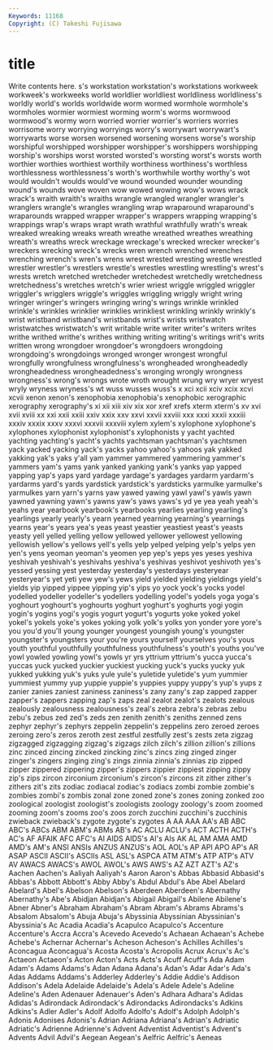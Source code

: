 ```yaml
---
Keywords: 11168 
Copyright: (C) Takeshi Fujisawa
---
```


# title

Write contents here.
s's
workstation workstation's workstations workweek workweek's workweeks world worldlier worldliest worldliness
worldliness's worldly world's worlds worldwide worm wormed wormhole wormhole's wormholes
wormier wormiest worming worm's worms wormwood wormwood's wormy worn worried
worrier worrier's worriers worries worrisome worry worrying worryings worry's worrywart
worrywart's worrywarts worse worsen worsened worsening worsens worse's worship worshipful
worshipped worshipper worshipper's worshippers worshipping worship's worships worst worsted worsted's
worsting worst's worsts worth worthier worthies worthiest worthily worthiness worthiness's
worthless worthlessness worthlessness's worth's worthwhile worthy worthy's wot would wouldn't
woulds would've wound wounded wounder wounding wound's wounds wove woven
wow wowed wowing wow's wows wrack wrack's wraith wraith's wraiths
wrangle wrangled wrangler wrangler's wranglers wrangle's wrangles wrangling wrap wraparound
wraparound's wraparounds wrapped wrapper wrapper's wrappers wrapping wrapping's wrappings wrap's
wraps wrapt wrath wrathful wrathfully wrath's wreak wreaked wreaking wreaks
wreath wreathe wreathed wreathes wreathing wreath's wreaths wreck wreckage wreckage's
wrecked wrecker wrecker's wreckers wrecking wreck's wrecks wren wrench wrenched
wrenches wrenching wrench's wren's wrens wrest wrested wresting wrestle wrestled
wrestler wrestler's wrestlers wrestle's wrestles wrestling wrestling's wrest's wrests wretch
wretched wretcheder wretchedest wretchedly wretchedness wretchedness's wretches wretch's wrier wriest
wriggle wriggled wriggler wriggler's wrigglers wriggle's wriggles wriggling wriggly wright
wring wringer wringer's wringers wringing wring's wrings wrinkle wrinkled wrinkle's
wrinkles wrinklier wrinklies wrinkliest wrinkling wrinkly wrinkly's wrist wristband wristband's
wristbands wrist's wrists wristwatch wristwatches wristwatch's writ writable write writer
writer's writers writes writhe writhed writhe's writhes writhing writing writing's
writings writ's writs written wrong wrongdoer wrongdoer's wrongdoers wrongdoing wrongdoing's
wrongdoings wronged wronger wrongest wrongful wrongfully wrongfulness wrongfulness's wrongheaded wrongheadedly
wrongheadedness wrongheadedness's wronging wrongly wrongness wrongness's wrong's wrongs wrote wroth
wrought wrung wry wryer wryest wryly wryness wryness's wt wuss
wusses wuss's x xci xcii xciv xcix xcvi xcvii xenon
xenon's xenophobia xenophobia's xenophobic xerographic xerography xerography's xi xii xiii
xiv xix xor xref xrefs xterm xterm's xv xvi xvii
xviii xx xxi xxii xxiii xxiv xxix xxv xxvi xxvii
xxviii xxx xxxi xxxii xxxiii xxxiv xxxix xxxv xxxvi xxxvii
xxxviii xylem xylem's xylophone xylophone's xylophones xylophonist xylophonist's xylophonists y
yacht yachted yachting yachting's yacht's yachts yachtsman yachtsman's yachtsmen yack
yacked yacking yack's yacks yahoo yahoo's yahoos yak yakked yakking
yak's yaks y'all yam yammer yammered yammering yammer's yammers yam's
yams yank yanked yanking yank's yanks yap yapped yapping yap's
yaps yard yardage yardage's yardages yardarm yardarm's yardarms yard's yards
yardstick yardstick's yardsticks yarmulke yarmulke's yarmulkes yarn yarn's yarns yaw
yawed yawing yawl yawl's yawls yawn yawned yawning yawn's yawns
yaw's yaws yaws's yd ye yea yeah yeah's yeahs year
yearbook yearbook's yearbooks yearlies yearling yearling's yearlings yearly yearly's yearn
yearned yearning yearning's yearnings yearns year's years yea's yeas yeast
yeastier yeastiest yeast's yeasts yeasty yell yelled yelling yellow yellowed
yellower yellowest yellowing yellowish yellow's yellows yell's yells yelp yelped
yelping yelp's yelps yen yen's yens yeoman yeoman's yeomen yep
yep's yeps yes yeses yeshiva yeshivah yeshivah's yeshivahs yeshiva's yeshivas
yeshivot yeshivoth yes's yessed yessing yest yesterday yesterday's yesterdays yesteryear
yesteryear's yet yeti yew yew's yews yield yielded yielding yieldings
yield's yields yip yipped yippee yipping yip's yips yo yock
yock's yocks yodel yodelled yodeller yodeller's yodellers yodelling yodel's yodels
yoga yoga's yoghourt yoghourt's yoghourts yoghurt yoghurt's yoghurts yogi yogin
yogin's yogins yogi's yogis yogurt yogurt's yogurts yoke yoked yokel
yokel's yokels yoke's yokes yoking yolk yolk's yolks yon yonder
yore yore's you you'd you'll young younger youngest youngish young's
youngster youngster's youngsters your you're yours yourself yourselves you's yous
youth youthful youthfully youthfulness youthfulness's youth's youths you've yowl yowled
yowling yowl's yowls yr yrs yttrium yttrium's yucca yucca's yuccas
yuck yucked yuckier yuckiest yucking yuck's yucks yucky yuk yukked
yukking yuk's yuks yule yule's yuletide yuletide's yum yummier yummiest
yummy yup yuppie yuppie's yuppies yuppy yuppy's yup's yups z
zanier zanies zaniest zaniness zaniness's zany zany's zap zapped zapper
zapper's zappers zapping zap's zaps zeal zealot zealot's zealots zealous
zealously zealousness zealousness's zeal's zebra zebra's zebras zebu zebu's zebus
zed zed's zeds zen zenith zenith's zeniths zenned zens zephyr
zephyr's zephyrs zeppelin zeppelin's zeppelins zero zeroed zeroes zeroing zero's
zeros zeroth zest zestful zestfully zest's zests zeta zigzag zigzagged
zigzagging zigzag's zigzags zilch zilch's zillion zillion's zillions zinc zinced
zincing zincked zincking zinc's zincs zing zinged zinger zinger's zingers
zinging zing's zings zinnia zinnia's zinnias zip zipped zipper zippered
zippering zipper's zippers zippier zippiest zipping zippy zip's zips zircon
zirconium zirconium's zircon's zircons zit zither zither's zithers zit's zits
zodiac zodiacal zodiac's zodiacs zombi zombie zombie's zombies zombi's zombis
zonal zone zoned zone's zones zoning zonked zoo zoological zoologist
zoologist's zoologists zoology zoology's zoom zoomed zooming zoom's zooms zoo's
zoos zorch zucchini zucchini's zucchinis zwieback zwieback's zygote zygote's zygotes
A AA AAA AA's AB ABC ABC's ABCs ABM ABM's
ABMs AB's AC ACLU ACLU's ACT ACTH ACTH's AC's AF
AFAIK AFC AFC's AI AIDS AIDS's AI's AIs AK AL
AM AMA AMD AMD's AM's ANSI ANSIs ANZUS ANZUS's AOL
AOL's AP API APO AP's AR ASAP ASCII ASCII's ASCIIs
ASL ASL's ASPCA ATM ATM's ATP ATP's ATV AV AWACS
AWACS's AWOL AWOL's AWS AWS's AZ AZT AZT's AZ's Aachen
Aachen's Aaliyah Aaliyah's Aaron Aaron's Abbas Abbasid Abbasid's Abbas's Abbott
Abbott's Abby Abby's Abdul Abdul's Abe Abel Abelard Abelard's Abel's
Abelson Abelson's Aberdeen Aberdeen's Abernathy Abernathy's Abe's Abidjan Abidjan's Abigail
Abigail's Abilene Abilene's Abner Abner's Abraham Abraham's Abram Abram's Abrams
Abrams's Absalom Absalom's Abuja Abuja's Abyssinia Abyssinian Abyssinian's Abyssinia's Ac
Acadia Acadia's Acapulco Acapulco's Accenture Accenture's Accra Accra's Acevedo Acevedo's
Achaean Achaean's Achebe Achebe's Achernar Achernar's Acheson Acheson's Achilles Achilles's
Aconcagua Aconcagua's Acosta Acosta's Acropolis Acrux Acrux's Ac's Actaeon Actaeon's
Acton Acton's Acts Acts's Acuff Acuff's Ada Adam Adam's Adams
Adams's Adan Adana Adana's Adan's Adar Adar's Ada's Adas Addams
Addams's Adderley Adderley's Addie Addie's Addison Addison's Adela Adelaide Adelaide's
Adela's Adele Adele's Adeline Adeline's Aden Adenauer Adenauer's Aden's Adhara
Adhara's Adidas Adidas's Adirondack Adirondack's Adirondacks Adirondacks's Adkins Adkins's Adler
Adler's Adolf Adolfo Adolfo's Adolf's Adolph Adolph's Adonis Adonises Adonis's
Adrian Adriana Adriana's Adrian's Adriatic Adriatic's Adrienne Adrienne's Advent Adventist
Adventist's Advent's Advents Advil Advil's Aegean Aegean's Aelfric Aelfric's Aeneas
